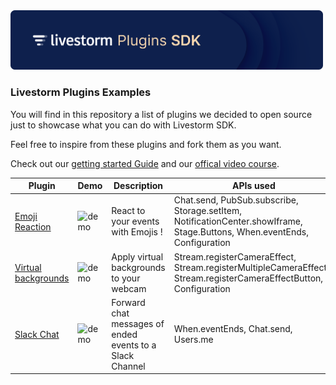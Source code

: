 <img src="https://raw.githubusercontent.com/livestorm/livestorm-plugin-cli/master/src/assets/sdk-header.png" width="500px">

### Livestorm Plugins Examples

You will find in this repository a list of plugins we decided to open source just to showcase what you can do with Livestorm SDK.

Feel free to inspire from these plugins and fork them as you want.

Check out our [getting started Guide](https://developers.livestorm.co/docs/getting-started-with-plugins-sdk/) and our [offical video course](https://fast.wistia.net/embed/channel/azooxwj070).

| Plugin | Demo | Description | APIs used |
|------|--------|-----------|---------|
| [Emoji Reaction](https://github.com/livestorm/livestorm-plugins-examples/tree/master/emoji-reactions) | ![demo](https://github.com/livestorm/livestorm-plugins-examples/raw/master/emoji-reactions/animation.gif?raw=true) | React to your events with Emojis ! | Chat.send, PubSub.subscribe, Storage.setItem, NotificationCenter.showIframe, Stage.Buttons, When.eventEnds, Configuration |
| [Virtual backgrounds](https://github.com/livestorm/livestorm-plugins-examples/tree/master/virtual-backgrounds) | ![demo](https://github.com/livestorm/livestorm-plugins-examples/raw/master/virtual-backgrounds/animation.gif?raw=true) | Apply virtual backgrounds to your webcam | Stream.registerCameraEffect, Stream.registerMultipleCameraEffects, Stream.registerCameraEffectButton, Configuration |
| [Slack Chat](https://github.com/livestorm/livestorm-plugins-examples/tree/master/slack-chat) | ![demo](https://github.com/livestorm/livestorm-plugins-examples/raw/master/slack-chat/animation.gif?raw=true) | Forward chat messages of ended events to a Slack Channel | When.eventEnds, Chat.send, Users.me |
